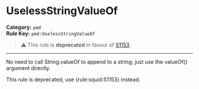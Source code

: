 
# UselessStringValueOf
**Category:** `pmd`<br/>
**Rule Key:** `pmd:UselessStringValueOf`<br/>
> :warning: This rule is **deprecated** in favour of [S1153](https://rules.sonarsource.com/java/RSPEC-1153).

-----

No need to call String.valueOf to append to a string; just use the valueOf() argument directly.

<p>
  This rule is deprecated, use {rule:squid:S1153} instead.
</p>

